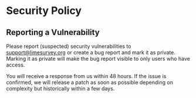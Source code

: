 # Security Policy

## Reporting a Vulnerability

Please report (suspected) security vulnerabilities to support@limesurvey.org or create a bug report and mark it as private. Marking it as private will make the bug report visible to only users who have access.

You will receive a response from us within 48 hours. If the issue is confirmed, we will release a patch as soon as possible depending on complexity but historically within a few days.
